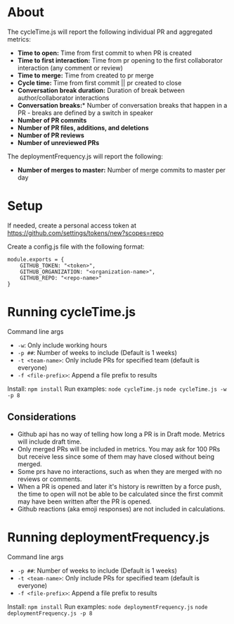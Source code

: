 
# About

The cycleTime.js will report the following individual PR and aggregated metrics:

* **Time to open:** Time from first commit to when PR is created
* **Time to first interaction:** Time from pr opening to the first collaborator interaction (any comment or review)
* **Time to merge:** Time from created to pr merge
* **Cycle time:** Time from first commit || pr created to close
* **Conversation break duration:** Duration of break between author/collaborator interactions
* **Conversation breaks:*** Number of conversation breaks that happen in a PR - breaks are defined by a switch in speaker
* **Number of PR commits**
* **Number of PR files, additions, and deletions**
* **Number of PR reviews**
* **Number of unreviewed PRs**

The deploymentFrequency.js will report the following:

* **Number of merges to master:** Number of merge commits to master per day

# Setup

If needed, create a personal access token at https://github.com/settings/tokens/new?scopes=repo

Create a config.js file with the following format:

```
module.exports = {
	GITHUB_TOKEN: "<token>",
	GITHUB_ORGANIZATION: "<organization-name>",
	GITHUB_REPO: "<repo-name>"
}
```

# Running cycleTime.js

Command line args
* `-w`: Only include working hours
* `-p ##`: Number of weeks to include (Default is 1 weeks)
* `-t <team-name>`: Only include PRs for specified team (default is everyone)
* `-f <file-prefix>`: Append a file prefix to results

Install: `npm install`
Run examples: 
`node cycleTime.js`
`node cycleTime.js -w -p 8`

## Considerations
* Github api has no way of telling how long a PR is in Draft mode. Metrics will include draft time.
* Only merged PRs will be included in metrics. You may ask for 100 PRs but receive less since some of them may have closed without being merged.
* Some prs have no interactions, such as when they are merged with no reviews or comments.
* When a PR is opened and later it's history is rewritten by a force push, the time to open will not be able to be calculated since the first commit may have been written after the PR is opened.
* Github reactions (aka emoji responses) are not included in calculations.


# Running deploymentFrequency.js

Command line args
* `-p ##`: Number of weeks to include (Default is 1 weeks)
* `-t <team-name>`: Only include PRs for specified team (default is everyone)
* `-f <file-prefix>`: Append a file prefix to results

Install: `npm install`
Run examples: 
`node deploymentFrequency.js`
`node deploymentFrequency.js -p 8`